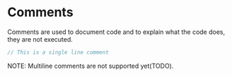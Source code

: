 # Comments
Comments are used to document code and to explain what the code does, they are not executed.
```typescript
// This is a single line comment
```
NOTE: Multiline comments are not supported yet(TODO).
